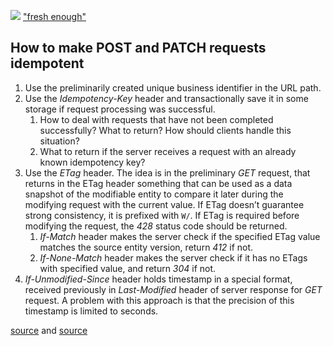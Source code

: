 ![](http_methods.png)
["fresh enough"](https://www.w3.org/Protocols/rfc2616/rfc2616-sec13.html)

## How to make POST and PATCH requests idempotent

1. Use the preliminarily created unique business identifier in the URL path.
2. Use the *Idempotency-Key* header and transactionally save it in some storage if request processing was successful.
	1. How to deal with requests that have not been completed successfully? What to return? How should clients handle this situation?
	2. What to return if the server receives a request with an already known idempotency key?
3. Use the *ETag* header. The idea is in the preliminary *GET* request, that returns in the ETag header something that can be used as a data snapshot of the modifiable entity to compare it later during the modifying request with the current value. If ETag doesn’t guarantee strong consistency, it is prefixed with `W/`. If ETag is required before modifying the request, the *428* status code should be returned.
	1. *If-Match* header makes the server check if the specified ETag value matches the source entity version, return *412* if not.
	2. *If-None-Match* header makes the server check if it has no ETags with specified value, and return *304* if not.
4. *If-Unmodified-Since* header holds timestamp in a special format, received previously in *Last-Modified* header of server response for *GET* request. A problem with this approach is that the precision of this timestamp is limited to seconds.

[source](https://www.mscharhag.com/api-design/rest-making-post-patch-idempotent) and [source](https://www.mscharhag.com/api-design/rest-concurrent-updates)
